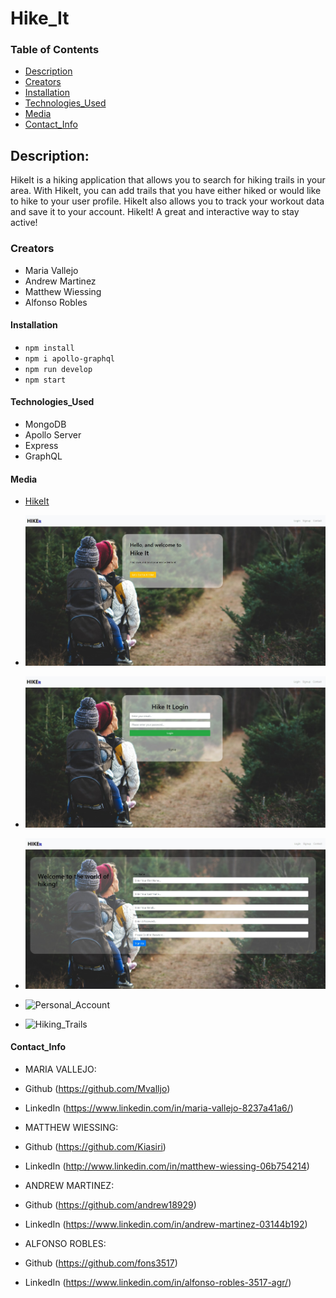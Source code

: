 # Hike_It

### Table of Contents

- [Description](#description)
- [Creators](#creators)
- [Installation](#installation)
- [Technologies_Used](#technologies_used)
- [Media](#media)
- [Contact_Info](#contact_info)

## Description:

HikeIt is a hiking application that allows you to search for hiking trails in your area. With HikeIt, you can add trails that you have either hiked or would like to hike to your user profile. HikeIt also allows you to track your workout data and save it to your account. HikeIt! A great and interactive way to stay active!

### Creators

- Maria Vallejo
- Andrew Martinez
- Matthew Wiessing
- Alfonso Robles

#### Installation

- `npm install`
- `npm i apollo-graphql`
- `npm run develop`
- `npm start`

#### Technologies_Used

- MongoDB
- Apollo Server
- Express
- GraphQL

#### Media

- [HikeIt](https://hikeit2022.herokuapp.com/)

- ![Homepage](./client/public/assets/images/HomePage.jpg)
- ![Login](./client/public/assets/images/Login.jpg)
- ![Sign-up](./client/public/assets/images/SignUp.jpg)
- ![Personal_Account]()
- ![Hiking_Trails]()

#### Contact_Info

- MARIA VALLEJO:
- Github (https://github.com/Mvalljo)
- LinkedIn (https://www.linkedin.com/in/maria-vallejo-8237a41a6/)

- MATTHEW WIESSING:
- Github (https://github.com/Kiasiri)
- LinkedIn (http://www.linkedin.com/in/matthew-wiessing-06b754214)

- ANDREW MARTINEZ:
- Github (https://github.com/andrew18929)
- LinkedIn (https://www.linkedin.com/in/andrew-martinez-03144b192)

- ALFONSO ROBLES:
- Github (https://github.com/fons3517)
- LinkedIn (https://www.linkedin.com/in/alfonso-robles-3517-agr/)
